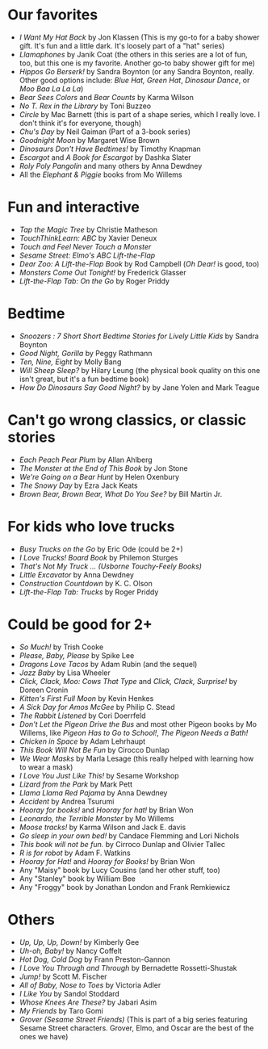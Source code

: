 # Our favorites
* _I Want My Hat Back_ by Jon Klassen (This is my go-to for a baby shower gift. It's fun and a little dark. It's loosely part of a "hat" series)
* _Llamaphones_ by Janik Coat (the others in this series are a lot of fun, too, but this one is my favorite. Another go-to baby shower gift for me)
* _Hippos Go Berserk!_ by Sandra Boynton (or any Sandra Boynton, really. Other good options include: _Blue Hat, Green Hat_, _Dinosaur Dance_, or _Moo Baa La La La_)
* _Bear Sees Colors_ and _Bear Counts_ by Karma Wilson
* _No T. Rex in the Library_ by Toni Buzzeo
* _Circle_ by Mac Barnett (this is part of a shape series, which I really love. I don't think it's for everyone, though)
* _Chu's Day_ by Neil Gaiman (Part of a 3-book series)
* _Goodnight Moon_ by Margaret Wise Brown
* _Dinosaurs Don't Have Bedtimes!_ by Timothy Knapman
* _Escargot_ and _A Book for Escargot_ by Dashka Slater
* _Roly Poly Pangolin_ and many others by Anna Dewdney
* All the _Elephant & Piggie_ books from Mo Willems

# Fun and interactive
* _Tap the Magic Tree_ by Christie Matheson
* _TouchThinkLearn: ABC_ by Xavier Deneux
* _Touch and Feel Never Touch a Monster_
* _Sesame Street: Elmo's ABC Lift-the-Flap_
* _Dear Zoo: A Lift-the-Flap Book_ by Rod Campbell (_Oh Dear!_ is good, too)
* _Monsters Come Out Tonight!_ by Frederick Glasser
* _Lift-the-Flap Tab: On the Go_ by Roger Priddy

# Bedtime
* _Snoozers : 7 Short Short Bedtime Stories for Lively Little Kids_ by Sandra Boynton
* _Good Night, Gorilla_ by Peggy Rathmann
* _Ten, Nine, Eight_ by Molly Bang
* _Will Sheep Sleep?_ by Hilary Leung (the physical book quality on this one isn't great, but it's a fun bedtime book)
* _How Do Dinosaurs Say Good Night?_ by by Jane Yolen and Mark Teague
 
# Can't go wrong classics, or classic stories
* _Each Peach Pear Plum_ by Allan Ahlberg
* _The Monster at the End of This Book_ by Jon Stone
* _We're Going on a Bear Hunt_ by Helen Oxenbury
* _The Snowy Day_ by Ezra Jack Keats
* _Brown Bear, Brown Bear, What Do You See?_ by Bill Martin Jr.
 
# For kids who love trucks
* _Busy Trucks on the Go_ by Eric Ode (could be 2+)
* _I Love Trucks! Board Book_ by Philemon Sturges
* _That's Not My Truck ... (Usborne Touchy-Feely Books)_
* _Little Excavator_ by Anna Dewdney
* _Construction Countdown_ by K. C. Olson
* _Lift-the-Flap Tab: Trucks_ by Roger Priddy
 
# Could be good for 2+
* _So Much!_ by Trish Cooke
* _Please, Baby, Please_ by Spike Lee
* _Dragons Love Tacos_ by Adam Rubin (and the sequel)
* _Jazz Baby_ by Lisa Wheeler
* _Click, Clack, Moo: Cows That Type_ and _Click, Clack, Surprise!_ by Doreen Cronin
* _Kitten's First Full Moon_ by Kevin Henkes
* _A Sick Day for Amos McGee_ by Philip C. Stead
* _The Rabbit Listened_ by Cori Doerrfeld
* _Don't Let the Pigeon Drive the Bus_ and most other Pigeon books by Mo Willems, like _Pigeon Has to Go to School!_, _The Pigeon Needs a Bath!_
* _Chicken in Space_ by Adam Lehrhaupt
* _This Book Will Not Be Fun_ by Cirocco Dunlap
* _We Wear Masks_ by Marla Lesage (this really helped with learning how to wear a mask)
* _I Love You Just Like This!_ by Sesame Workshop
* _Lizard from the Park_ by Mark Pett
* _Llama Llama Red Pajama_ by Anna Dewdney
* _Accident_ by Andrea Tsurumi
* _Hooray for books!_ and _Hooray for hat!_ by Brian Won
* _Leonardo, the Terrible Monster_ by Mo Willems
* _Moose tracks!_ by Karma Wilson and Jack E. davis
* _Go sleep in your own bed!_ by Candace Flemming and Lori Nichols
* _This book will not be fun._ by Cirroco Dunlap and Olivier Tallec
* _R is for robot_ by Adam F. Watkins
* _Hooray for Hat!_ and _Hooray for Books!_ by Brian Won
* Any "Maisy" book by Lucy Cousins (and her other stuff, too)
* Any "Stanley" book by William Bee
* Any "Froggy" book by Jonathan London and Frank Remkiewicz

 
# Others
* _Up, Up, Up, Down!_ by Kimberly Gee
* _Uh-oh, Baby!_ by Nancy Coffelt
* _Hot Dog, Cold Dog_ by Frann Preston-Gannon
* _I Love You Through and Through_ by Bernadette Rossetti-Shustak
* _Jump!_ by Scott M. Fischer
* _All of Baby, Nose to Toes_ by Victoria Adler
* _I Like You_ by Sandol Stoddard
* _Whose Knees Are These?_ by Jabari Asim
* _My Friends_ by Taro Gomi
* _Grover (Sesame Street Friends)_ (This is part of a big series featuring Sesame Street characters. Grover, Elmo, and Oscar are the best of the ones we have)
